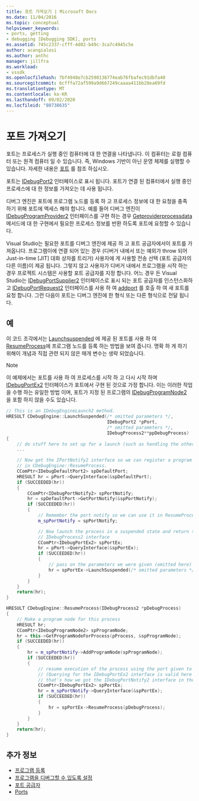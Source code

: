 ```yaml
---
title: 포트 가져오기 | Microsoft Docs
ms.date: 11/04/2016
ms.topic: conceptual
helpviewer_keywords:
- ports, getting
- debugging [Debugging SDK], ports
ms.assetid: 745c2337-cfff-4d02-b49c-3ca7c4945c5e
author: acangialosi
ms.author: anthc
manager: jillfra
ms.workload:
- vssdk
ms.openlocfilehash: 7bf4948e7cb2590136774eab76fbafec91dbfa40
ms.sourcegitcommit: 6cfffa72af599a9d667249caaaa411bb28ea69fd
ms.translationtype: MT
ms.contentlocale: ko-KR
ms.lasthandoff: 09/02/2020
ms.locfileid: "80738635"
---
```

# <a name="get-a-port"></a>포트 가져오기
포트는 프로세스가 실행 중인 컴퓨터에 대 한 연결을 나타냅니다. 이 컴퓨터는 로컬 컴퓨터 또는 원격 컴퓨터 일 수 있습니다. 즉, Windows 기반이 아닌 운영 체제를 실행할 수 있습니다. 자세한 내용은 [포트](../../extensibility/debugger/ports.md) 를 참조 하십시오.

포트는 [IDebugPort2](../../extensibility/debugger/reference/idebugport2.md) 인터페이스로 표시 됩니다. 포트가 연결 된 컴퓨터에서 실행 중인 프로세스에 대 한 정보를 가져오는 데 사용 됩니다.

디버그 엔진은 포트에 프로그램 노드를 등록 하 고 프로세스 정보에 대 한 요청을 충족 하기 위해 포트에 액세스 해야 합니다. 예를 들어 디버그 엔진이 [IDebugProgramProvider2](../../extensibility/debugger/reference/idebugprogramprovider2.md) 인터페이스를 구현 하는 경우 [Getproviderprocessdata](../../extensibility/debugger/reference/idebugprogramprovider2-getproviderprocessdata.md) 메서드에 대 한 구현에서 필요한 프로세스 정보를 반환 하도록 포트에 요청할 수 있습니다.

Visual Studio는 필요한 포트를 디버그 엔진에 제공 하 고 포트 공급자에서이 포트를 가져옵니다. 프로그램이에 연결 되어 있는 경우 (디버거 내에서 또는 예외가 throw 되어 Just-in-time [JIT] 대화 상자를 트리거) 사용자에 게 사용할 전송 선택 (포트 공급자의 다른 이름)이 제공 됩니다. 그렇지 않고 사용자가 디버거 내에서 프로그램을 시작 하는 경우 프로젝트 시스템은 사용할 포트 공급자를 지정 합니다. 어느 경우 든 Visual Studio는 [IDebugPortSupplier2](../../extensibility/debugger/reference/idebugportsupplier2.md) 인터페이스로 표시 되는 포트 공급자를 인스턴스화하고 [IDebugPortRequest2](../../extensibility/debugger/reference/idebugportrequest2.md) 인터페이스를 사용 하 여 [addport](../../extensibility/debugger/reference/idebugportsupplier2-addport.md) 를 호출 하 여 새 포트를 요청 합니다. 그런 다음이 포트는 디버그 엔진에 한 형식 또는 다른 형식으로 전달 됩니다.

## <a name="example"></a>예
이 코드 조각에서는 [Launchsuspended](../../extensibility/debugger/reference/idebugenginelaunch2-launchsuspended.md) 에 제공 된 포트를 사용 하 여 [ResumeProcess](../../extensibility/debugger/reference/idebugenginelaunch2-resumeprocess.md)에 프로그램 노드를 등록 하는 방법을 보여 줍니다. 명확 하 게 하기 위해이 개념과 직접 관련 되지 않은 매개 변수는 생략 되었습니다.

> [!NOTE]
> 이 예제에서는 포트를 사용 하 여 프로세스를 시작 하 고 다시 시작 하며 [IDebugPortEx2](../../extensibility/debugger/reference/idebugportex2.md) 인터페이스가 포트에서 구현 된 것으로 가정 합니다. 이는 이러한 작업을 수행 하는 유일한 방법 이며, 포트가 지정 된 프로그램의 [IDebugProgramNode2](../../extensibility/debugger/reference/idebugprogramnode2.md) 을 포함 하지 않을 수도 있습니다.

```cpp
// This is an IDebugEngineLaunch2 method.
HRESULT CDebugEngine::LaunchSuspended(/* omitted parameters */,
                                      IDebugPort2 *pPort,
                                      /* omitted parameters */,
                                      IDebugProcess2**ppDebugProcess)
{
    // do stuff here to set up for a launch (such as handling the other parameters)
    ...

    // Now get the IPortNotify2 interface so we can register a program node
    // in CDebugEngine::ResumeProcess.
    CComPtr<IDebugDefaultPort2> spDefaultPort;
    HRESULT hr = pPort->QueryInterface(&spDefaultPort);
    if (SUCCEEDED(hr))
    {
        CComPtr<IDebugPortNotify2> spPortNotify;
        hr = spDefaultPort->GetPortNotify(&spPortNotify);
        if (SUCCEEDED(hr))
        {
            // Remember the port notify so we can use it in ResumeProcess.
            m_spPortNotify = spPortNotify;

            // Now launch the process in a suspended state and return the
            // IDebugProcess2 interface
            CComPtr<IDebugPortEx2> spPortEx;
            hr = pPort->QueryInterface(&spPortEx);
            if (SUCCEEDED(hr))
            {
                // pass on the parameters we were given (omitted here)
                hr = spPortEx->LaunchSuspended(/* omitted parameters */,ppDebugProcess)
            }
        }
    }
    return(hr);
}

HRESULT CDebugEngine::ResumeProcess(IDebugProcess2 *pDebugProcess)
{
    // Make a program node for this process
    HRESULT hr;
    CComPtr<IDebugProgramNode2> spProgramNode;
    hr = this->GetProgramNodeForProcess(pProcess, &spProgramNode);
    if (SUCCEEDED(hr))
    {
        hr = m_spPortNotify->AddProgramNode(spProgramNode);
        if (SUCCEEDED(hr))
        {
            // resume execution of the process using the port given to us earlier.
            // (Querying for the IDebugPortEx2 interface is valid here since
            // that's how we got the IDebugPortNotify2 interface in the first place.)
            CComPtr<IDebugPortEx2> spPortEx;
            hr = m_spPortNotify->QueryInterface(&spPortEx);
            if (SUCCEEDED(hr))
            {
                hr = spPortEx->ResumeProcess(pDebugProcess);
            }
        }
    }
    return(hr);
}
```

## <a name="see-also"></a>추가 정보
- [프로그램 등록](../../extensibility/debugger/registering-the-program.md)
- [프로그램을 디버그할 수 있도록 설정](../../extensibility/debugger/enabling-a-program-to-be-debugged.md)
- [포트 공급자](../../extensibility/debugger/port-suppliers.md)
- [Ports](../../extensibility/debugger/ports.md)
